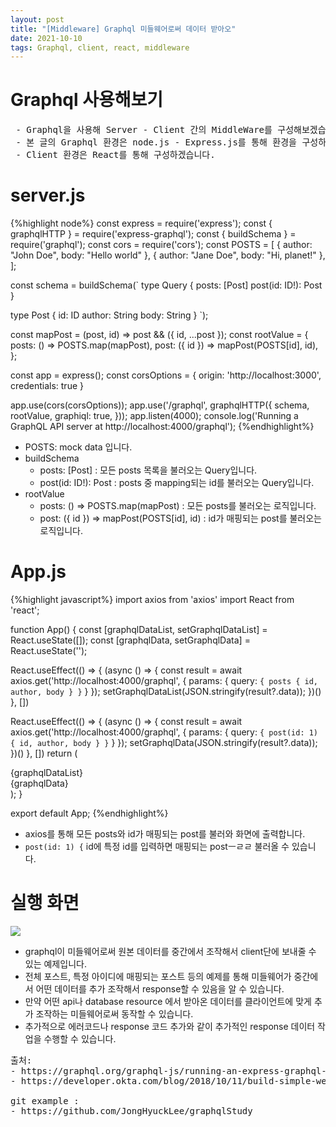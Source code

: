 ```yaml
---
layout: post
title: "[Middleware] Graphql 미들웨어로써 데이터 받아오"
date: 2021-10-10
tags: Graphql, client, react, middleware
---
```


# Graphql 사용해보기
<pre class="info-panel">
 - Graphql을 사용해 Server - Client 간의 MiddleWare를 구성해보겠습니다.
 - 본 글의 Graphql 환경은 node.js - Express.js를 통해 환경을 구성하겠습니다.
 - Client 환경은 React를 통해 구성하겠습니다.
</pre>

# server.js

{%highlight node%}
const express = require('express');
const { graphqlHTTP } = require('express-graphql');
const { buildSchema } = require('graphql');
const cors = require('cors');
const POSTS = [
    { author: "John Doe", body: "Hello world" },
    { author: "Jane Doe", body: "Hi, planet!" },
];

const schema = buildSchema(`
   type Query {
    posts: [Post]
    post(id: ID!): Post
  }

  type Post {
    id: ID
    author: String
    body: String
  }
`);

const mapPost = (post, id) => post && ({ id, ...post });
const rootValue = {
    posts: () => POSTS.map(mapPost),
    post: ({ id }) => mapPost(POSTS[id], id),
};

const app = express();
const corsOptions = {
    origin: 'http://localhost:3000',
    credentials: true
}

app.use(cors(corsOptions));
app.use('/graphql', graphqlHTTP({
    schema,
    rootValue,
    graphiql: true,
}));
app.listen(4000);
console.log('Running a GraphQL API server at http://localhost:4000/graphql');
{%endhighlight%}

- POSTS: mock data 입니다.
- buildSchema 
    - posts: [Post] : 모든 posts 목록을 불러오는 Query입니다.
    - post(id: ID!): Post : posts 중 mapping되는 id를 불러오는 Query입니다.
-  rootValue
    - posts: () => POSTS.map(mapPost) : 모든 posts를 불러오는 로직입니다.
    -  post: ({ id }) => mapPost(POSTS[id], id) : id가 매핑되는 post를 불러오는 로직입니다.
    
# App.js    

{%highlight javascript%}
import axios from 'axios'
import React from 'react';

function App() {
  const [graphqlDataList, setGraphqlDataList] = React.useState([]);
  const [graphqlData, setGraphqlData] = React.useState('');

  React.useEffect(() => {
    (async () => {
      const result = await axios.get('http://localhost:4000/graphql',  {
        params: {
          query: `{
                    posts {
                            id,
                            author,
                            body
                          }
                  }`
        }
      });
      setGraphqlDataList(JSON.stringify(result?.data));
    })()
  }, [])

  React.useEffect(() => {
    (async () => {
      const result = await axios.get('http://localhost:4000/graphql',  {
        params: {
          query: `{
                    post(id: 1) {
                                  id,
                                  author,
                                  body
                    }
                  }`
        }
      });
      setGraphqlData(JSON.stringify(result?.data));
    })()
  }, [])
  return (
    <div className="App">
      <div>{graphqlDataList}</div>
      <div>{graphqlData}</div>
    </div>
  );
}

export default App;
{%endhighlight%}

- axios를 통해 모든 posts와 id가 매핑되는 post를 불러와 화면에 출력합니다.
- `post(id: 1) {` id에 특정 id를 입력하면 매핑되는 postㅡㄹㄹ 불러올 수 있습니다.

# 실행 화면

<img src="{{site.baseurl}}/images/MiddleWare/graphqlFiltering.png"/>

- graphql이 미들웨어로써 원본 데이터를 중간에서 조작해서 client단에 보내줄 수 있는 예제입니다.
- 전체 포스트, 특정 아이디에 매핑되는 포스트 등의 예제를 통해 미들웨어가 중간에서 어떤 데이터를 추가 조작해서 response할 수 있음을 알 수 있습니다.
- 만약 어떤 api나 database resource 에서 받아온 데이터를 클라이언트에 맞게 추가 조작하는 미들웨어로써 동작할 수 있습니다.
- 추가적으로 에러코드나 response 코드 추가와 같이 추가적인 response 데이터 작업을 수행할 수 있습니다.

<pre class="source">
출처:
- https://graphql.org/graphql-js/running-an-express-graphql-server/
- https://developer.okta.com/blog/2018/10/11/build-simple-web-app-with-express-react-graphql

git example : 
- https://github.com/JongHyuckLee/graphqlStudy
 
</pre>    

